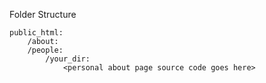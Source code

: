 Folder Structure

	public_html:
		/about:
		/people:
			/your_dir:
				<personal about page source code goes here>
	
	
